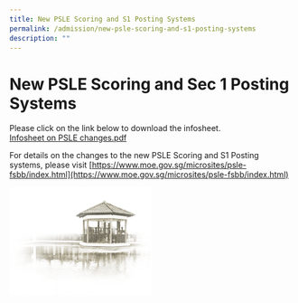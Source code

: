 ```yaml
---
title: New PSLE Scoring and S1 Posting Systems
permalink: /admission/new-psle-scoring-and-s1-posting-systems
description: ""
---
```

# **New PSLE Scoring and Sec 1 Posting Systems**

Please click on the link below to download the infosheet.  
[Infosheet on PSLE changes.pdf](/files/Infosheet%20on%20PSLE%20changes.pdf)
  
For details on the changes to the new PSLE Scoring and S1 Posting systems, please visit [https://www.moe.gov.sg/microsites/psle-fsbb/index.html](https://www.moe.gov.sg/microsites/psle-fsbb/index.html)

<img src="/images/pavilion.png" 
     style="width:50%">